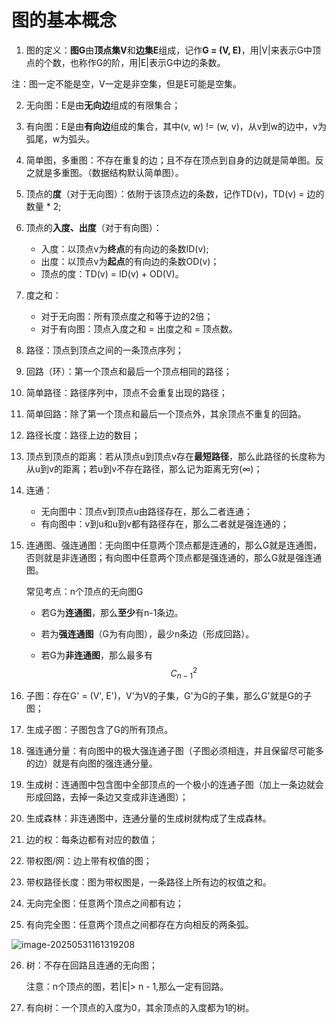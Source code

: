 # 图的基本概念

1. 图的定义：**图G**由**顶点集V**和**边集E**组成，记作**G = (V, E)**，用|V|来表示G中顶点的个数，也称作G的阶，用|E|表示G中边的条数。

注：图一定不能是空，V一定是非空集，但是E可能是空集。



2. 无向图：E是由**无向边**组成的有限集合；
3. 有向图：E是由**有向边**组成的集合，其中(v, w) != (w, v)，从v到w的边中，v为弧尾，w为弧头。



4. 简单图，多重图：不存在重复的边；且不存在顶点到自身的边就是简单图。反之就是多重图。（数据结构默认简单图）。

   

5. 顶点的**度**（对于无向图）：依附于该顶点边的条数，记作TD(v)，TD(v) = 边的数量 * 2;

6. 顶点的**入度、出度**（对于有向图）：

   - 入度：以顶点v为**终点**的有向边的条数ID(v);
   - 出度：以顶点v为**起点**的有向边的条数OD(v)；
   - 顶点的度：TD(v) = ID(v) + OD(V)。

7. 度之和：

   - 对于无向图：所有顶点度之和等于边的2倍；
   - 对于有向图：顶点入度之和 = 出度之和 = 顶点数。



8. 路径：顶点到顶点之间的一条顶点序列；

9. 回路（环）：第一个顶点和最后一个顶点相同的路径；

10. 简单路径：路径序列中，顶点不会重复出现的路径；

11. 简单回路：除了第一个顶点和最后一个顶点外，其余顶点不重复的回路。

12. 路径长度：路径上边的数目；

13. 顶点到顶点的距离：若从顶点u到顶点v存在**最短路径**，那么此路径的长度称为从u到v的距离；若u到v不存在路径，那么记为距离无穷(∞)；

14. 连通：

    - 无向图中：顶点v到顶点u由路径存在，那么二者连通；
    - 有向图中：v到u和u到v都有路径存在，那么二者就是强连通的；

15. 连通图、强连通图：无向图中任意两个顶点都是连通的，那么G就是连通图，否则就是非连通图；有向图中任意两个顶点都是强连通的，那么G就是强连通图。

    常见考点：n个顶点的无向图G

    - 若G为**连通图**，那么**至少**有n-1条边。

    - 若为**强连通图**（G为有向图），最少n条边（形成回路）。

    - 若G为**非连通图**，那么最多有
      $$
      C^{2}_{n-1}
      $$

16. 子图：存在G' = (V', E')，V’为V的子集，G'为G的子集，那么G'就是G的子图；

17. 生成子图：子图包含了G的所有顶点。

    

18. 强连通分量：有向图中的极大强连通子图（子图必须相连，并且保留尽可能多的边）就是有向图的强连通分量。



19. 生成树：连通图中包含图中全部顶点的一个极小的连通子图（加上一条边就会形成回路，去掉一条边又变成非连通图）；
20. 生成森林：非连通图中，连通分量的生成树就构成了生成森林。



21. 边的权：每条边都有对应的数值；
22. 带权图/网：边上带有权值的图；
23. 带权路径长度：图为带权图是，一条路径上所有边的权值之和。



24. 无向完全图：任意两个顶点之间都有边；
25. 有向完全图：任意两个顶点之间都存在方向相反的两条弧。

![image-20250531161319208](C:\Users\Administrator\AppData\Roaming\Typora\typora-user-images\image-20250531161319208.png)



26. 树：不存在回路且连通的无向图；

    注意：n个顶点的图，若|E|> n - 1,那么一定有回路。

27. 有向树：一个顶点的入度为0，其余顶点的入度都为1的树。